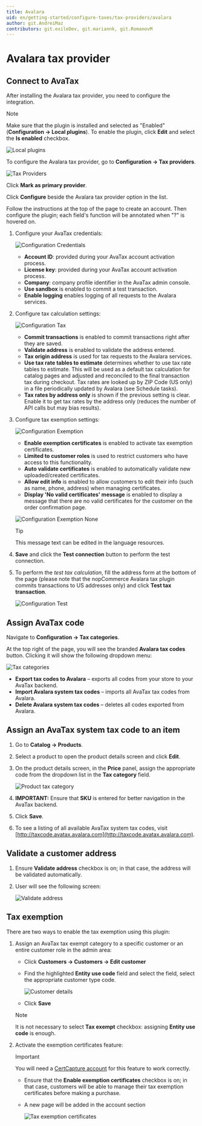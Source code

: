 ```yaml
---
title: Avalara
uid: en/getting-started/configure-taxes/tax-providers/avalara
author: git.AndreiMaz
contributors: git.exileDev, git.mariannk, git.RomanovM
---
```


# Avalara tax provider

## Connect to AvaTax

After installing the Avalara tax provider, you need to configure the integration.

> [!NOTE]
> 
> Make sure that the plugin is installed and selected as "Enabled" (**Configuration → Local plugins**). To enable the plugin, click **Edit** and select the **Is enabled** checkbox.

![Local plugins](_static/avalara/local-plugins.png)

To configure the Avalara tax provider, go to **Configuration → Tax providers**.

![Tax Providers](_static/avalara/tax-providers.png)

Click **Mark as primary provider**.

Click **Configure** beside the Avalara tax provider option in the list.

Follow the instructions at the top of the page to create an account.
Then configure the plugin; each field's function will be annotated when "?" is hovered on.

1. Configure your AvaTax credentials:

    ![Configuration Credentials](_static/avalara/avalara-configuration-common.png)

    * **Account ID**: provided during your AvaTax account activation process.
    * **License key**: provided during your AvaTax account activation process.
    * **Company**: company profile identifier in the AvaTax admin console.
    * **Use sandbox** is enabled to commit a test transaction.
    * **Enable logging** enables logging of all requests to the Avalara services.

2. Configure tax calculation settings:
    
    ![Configuration Tax](_static/avalara/avalara-configuration-tax-calculation.png)

    * **Commit transactions** is enabled to commit transactions right after they are saved.
    * **Validate address** is enabled to validate the address entered.
    * **Tax origin address** is used for tax requests to the Avalara services.
    * **Use tax rate tables to estimate** determines whether to use tax rate tables to estimate. This will be used as a default tax calculation for catalog pages and adjusted and reconciled to the final transaction tax during checkout. Tax rates are looked up by ZIP Code (US only) in a file periodically updated by Avalara (see Schedule tasks).
    * **Tax rates by address only** is shown if the previous setting is clear. Enable it to get tax rates by the address only (reduces the number of API calls but may bias results).
    
3. Configure tax exemption settings:
    
    ![Configuration Exemption](_static/avalara/avalara-configuration-exemption.png)
    
    * **Enable exemption certificates** is enabled to activate tax exemption certificates.
    * **Limited to customer roles** is used to restrict customers who have access to this functionality.
    * **Auto validate certificates** is enabled to automatically validate new uploaded/created certificates.
    * **Allow edit info** is enabled to allow customers to edit their info (such as name, phone, address) when managing certificates.
    * **Display 'No valid certificates' message** is enabled to display a message that there are no valid certificates for the customer on the order confirmation page.
    
    ![Configuration Exemption None](_static/avalara/avalara-configuration-exemption-none.png)

    > [!TIP]
    > 
    > This message text can be edited in the language resources.

4. **Save** and click the **Test connection** button to perform the test connection.
5. To perform the *test tax calculation*, fill the address form at the bottom of the page (please note that the nopCommerce Avalara tax plugin commits transactions to US addresses only) and click **Test tax transaction**.

    ![Configuration Test](_static/avalara/avalara-configuration-test.png)

## Assign AvaTax code

Navigate to **Configuration → Tax categories**.

At the top right of the page, you will see the branded **Avalara tax codes** button. Clicking it will show the following dropdown menu:

![Tax categories](_static/avalara/tax-categories.jpg)

* **Export tax codes to Avalara** – exports all codes from your store to your AvaTax backend.
* **Import Avalara system tax codes** – imports all AvaTax tax codes from Avalara.
* **Delete Avalara system tax codes** – deletes all codes exported from Avalara.

## Assign an AvaTax system tax code to an item

1. Go to **Catalog → Products**.
1. Select a product to open the product details screen and click **Edit**.
1. On the product details screen, in the **Price** panel, assign the appropriate code from the dropdown list in the **Tax category** field.

    ![Product tax category](_static/avalara/product-tax-category.png)
1. **IMPORTANT:** Ensure that **SKU** is entered for better navigation in the AvaTax backend.
1. Click **Save**.
1. To see a listing of all available AvaTax system tax codes, visit [http://taxcode.avatax.avalara.com](http://taxcode.avatax.avalara.com).

## Validate a customer address

1. Ensure **Validate address** checkbox is on; in that case, the address will be validated automatically.
1. User will see the following screen:

    ![Validate address](_static/avalara/validate-customer-address.png)

## Tax exemption

There are two ways to enable the tax exemption using this plugin:

1. Assign an AvaTax tax exempt category to a specific customer or an entire customer role in the admin area:

    * Click **Customers → Customers → Edit customer**
    * Find the highlighted **Entity use code** field and select the field, select the appropriate customer type code.

        ![Customer details](_static/avalara/customer-entity-use-code.png)
    * Click **Save**

    > [!NOTE]
    > 
    > It is not necessary to select **Tax exempt** checkbox: assigning **Entity use code** is enough.

2. Activate the exemption certificates feature: 

    > [!IMPORTANT]
    > 
    > You will need a [CertCapture account](https://avlr.co/3bA1P1X) for this feature to work correctly.

    * Ensure that the **Enable exemption certificates** checkbox is on; in that case, customers will be able to manage their tax exemption certificates before making a purchase.
    * A new page will be added in the account section

        ![Tax exemption certificates](_static/avalara/exemption-certificates.png)
